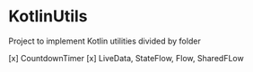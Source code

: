# KotlinUtils
Project to implement Kotlin utilities divided by folder


[x] CountdownTimer
[x] LiveData, StateFlow, Flow, SharedFLow

